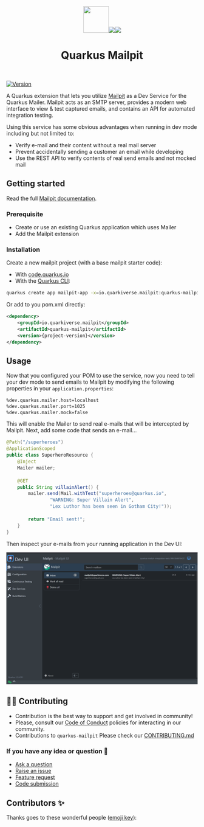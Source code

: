 <div align="center">
<img src="https://github.com/quarkiverse/quarkus-mailpit/blob/main/docs/modules/ROOT/assets/images/quarkus.svg" width="67" height="70" ><img src="https://github.com/quarkiverse/quarkus-mailpit/blob/main/docs/modules/ROOT/assets/images/plus-sign.svg" height="70" ><img src="https://github.com/quarkiverse/quarkus-mailpit/blob/main/docs/modules/ROOT/assets/images/mailpit.svg" height="70" >

# Quarkus Mailpit
</div>
<br>

[![Version](https://img.shields.io/maven-central/v/io.quarkiverse.mailpit/quarkus-mailpit?logo=apache-maven&style=flat-square)](https://search.maven.org/artifact/io.quarkiverse.mailpit/quarkus-mailpit)


A Quarkus extension that lets you utilize [Mailpit](https://github.com/axllent/mailpit) as a Dev Service for the Quarkus Mailer.  Mailpit acts as an SMTP server, provides a modern web interface to view & test captured emails, and contains an API for automated integration testing.

Using this service has some obvious advantages when running in dev mode including but not limited to:

* Verify e-mail and their content without a real mail server
* Prevent accidentally sending a customer an email while developing
* Use the REST API to verify contents of real send emails and not mocked mail

## Getting started

Read the full [Mailpit documentation](https://docs.quarkiverse.io/quarkus-mailpit/dev/index.html).

### Prerequisite

- Create or use an existing Quarkus application which uses Mailer
- Add the Mailpit extension

### Installation

Create a new mailpit project (with a base mailpit starter code):

- With [code.quarkus.io](https://code.quarkus.io/?a=mailpit-bowl&j=17&e=io.quarkiverse.mailpit%3Aquarkus-mailpit)
- With the [Quarkus CLI](https://quarkus.io/guides/cli-tooling):

```bash
quarkus create app mailpit-app -x=io.quarkiverse.mailpit:quarkus-mailpit
```
Or add to you pom.xml directly:

```xml
<dependency>
    <groupId>io.quarkiverse.mailpit</groupId>
    <artifactId>quarkus-mailpit</artifactId>
    <version>{project-version}</version>
</dependency>
```

## Usage

Now that you configured your POM to use the service, now you need to tell your dev mode to send emails to Mailpit by modifying the following properties in your `application.properties`:

```properties
%dev.quarkus.mailer.host=localhost
%dev.quarkus.mailer.port=1025
%dev.quarkus.mailer.mock=false
```

This will enable the Mailer to send real e-mails that will be intercepted by Mailpit.  Next, add some code that sends an e-mail...

```java
@Path("/superheroes")
@ApplicationScoped
public class SuperheroResource {
    @Inject
    Mailer mailer;

    @GET
    public String villainAlert() {
        mailer.send(Mail.withText("superheroes@quarkus.io",
                "WARNING: Super Villain Alert",
                "Lex Luthor has been seen in Gotham City!"));

        return "Email sent!";
    }
}
```

Then inspect your e-mails from your running application in the Dev UI:

![Mailpit UI](./docs/modules/ROOT/assets/images/mailpit-ui.png)

## 🧑‍💻 Contributing

- Contribution is the best way to support and get involved in community!
- Please, consult our [Code of Conduct](./CODE_OF_CONDUCT.md) policies for interacting in our community.
- Contributions to `quarkus-mailpit` Please check our [CONTRIBUTING.md](./CONTRIBUTING.md)

### If you have any idea or question 🤷

- [Ask a question](https://github.com/quarkiverse/quarkus-mailpit/discussions)
- [Raise an issue](https://github.com/quarkiverse/quarkus-mailpit/issues)
- [Feature request](https://github.com/quarkiverse/quarkus-mailpit/issues)
- [Code submission](https://github.com/quarkiverse/quarkus-mailpit/pulls)

## Contributors ✨

Thanks goes to these wonderful people ([emoji key](https://allcontributors.org/docs/en/emoji-key)):